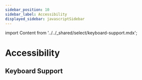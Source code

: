 ```yaml
---
sidebar_position: 10
sidebar_label: Accessibility
displayed_sidebar: javascriptSidebar
---
```


import Content from '../../_shared/select/keyboard-support.mdx';

# Accessibility

## Keyboard Support

<Content />
